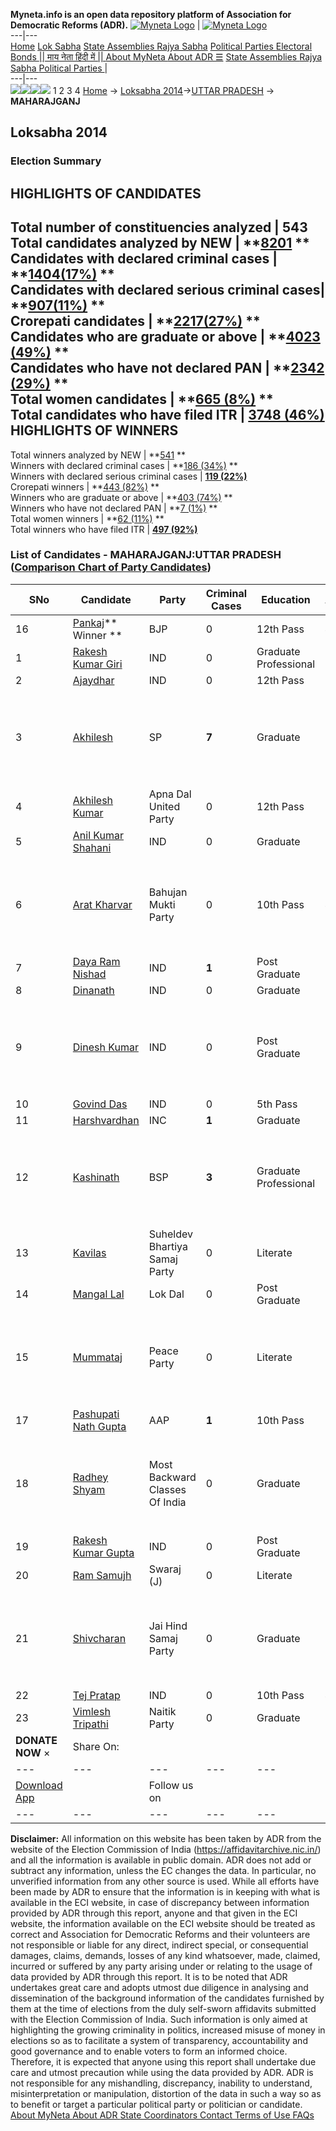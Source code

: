 **Myneta.info is an open data repository platform of Association for Democratic Reforms (ADR).**
[![Myneta Logo](https://www.myneta.info/lib/img/myneta-logo.png)](https://www.myneta.info/) | [![Myneta Logo](https://www.myneta.info/lib/img/adr-logo.png)](https://adrindia.org)  
---|---  
[Home](https://www.myneta.info/) [Lok Sabha](https://www.myneta.info/#ls "Lok Sabha") [ State Assemblies ](https://www.myneta.info/#sa "State Assemblies") [Rajya Sabha](https://www.myneta.info/#rs "Rajya Sabha") [Political Parties ](https://www.myneta.info/party "Political Parties") [ Electoral Bonds ](https://www.myneta.info/electoral_bonds "Electoral Bonds") [ || माय नेता हिंदी में || ](https://translate.google.co.in/translate?prev=hp&hl=en&js=y&u=www.myneta.info&sl=en&tl=hi&history_state0=) [ About MyNeta ](https://adrindia.org/content/about-myneta) [ About ADR ](https://adrindia.org/about-adr/who-we-are) [☰](javascript:void\(0\))
[ State Assemblies ](https://www.myneta.info/#sa "State Assemblies") [ Rajya Sabha ](https://www.myneta.info/#rs "Rajya Sabha") [ Political Parties ](https://www.myneta.info/party "Political Parties")
|   
---|---  
![](https://www.myneta.info/lib/img/banner/banner-1.png)![](https://www.myneta.info/lib/img/banner/banner-2.png)![](https://www.myneta.info/lib/img/banner/banner-3.png)![](https://www.myneta.info/lib/img/banner/banner-4.png)
1  2  3  4 
[Home](https://www.myneta.info/) → [Loksabha 2014](https://www.myneta.info/ls2014/)→[UTTAR PRADESH](https://www.myneta.info/ls2014/index.php?action=show_constituencies&state_id=24) → **MAHARAJGANJ**
### 
## Loksabha 2014
###  Election Summary 
HIGHLIGHTS OF CANDIDATES  
---  
Total number of constituencies analyzed |  543   
Total candidates analyzed by NEW | **[8201](https://www.myneta.info/ls2014/index.php?action=summary&subAction=candidates_analyzed&sort=candidate#summary) **  
Candidates with declared criminal cases | **[1404(17%)](https://www.myneta.info/ls2014/index.php?action=summary&subAction=crime&sort=candidate#summary) **  
Candidates with declared serious criminal cases| **[907(11%)](https://www.myneta.info/ls2014/index.php?action=summary&subAction=serious_crime&sort=candidate#summary) **  
Crorepati candidates | **[2217(27%)](https://www.myneta.info/ls2014/index.php?action=summary&subAction=crorepati&sort=candidate#summary) **  
Candidates who are graduate or above | **[4023 (49%)](https://www.myneta.info/ls2014/index.php?action=summary&subAction=education&sort=candidate#summary) **  
Candidates who have not declared PAN | **[2342 (29%)](https://www.myneta.info/ls2014/index.php?action=summary&subAction=without_pan&sort=candidate#summary) **  
Total women candidates | **[665 (8%)](https://www.myneta.info/ls2014/index.php?action=summary&subAction=women_candidate&sort=candidate#summary) **  
Total candidates who have filed ITR | [**3748 (46%)**](https://www.myneta.info/ls2014/index.php?action=summary&subAction=filed_itr&sort=candidate#summary)  
HIGHLIGHTS OF WINNERS  
---  
Total winners analyzed by NEW | **[541](https://www.myneta.info/ls2014/index.php?action=summary&subAction=winner_analyzed&sort=candidate#summary) **  
Winners with declared criminal cases | **[186 (34%)](https://www.myneta.info/ls2014/index.php?action=summary&subAction=winner_crime&sort=candidate#summary) **  
Winners with declared serious criminal cases | **[119 (22%)](https://www.myneta.info/ls2014/index.php?action=summary&subAction=winner_serious_crime&sort=candidate#summary)**  
Crorepati winners | **[443 (82%)](https://www.myneta.info/ls2014/index.php?action=summary&subAction=winner_crorepati&sort=candidate#summary) **  
Winners who are graduate or above | **[403 (74%)](https://www.myneta.info/ls2014/index.php?action=summary&subAction=winner_education&sort=candidate#summary) **  
Winners who have not declared PAN | **[7 (1%)](https://www.myneta.info/ls2014/index.php?action=summary&subAction=winner_without_pan&sort=candidate#summary) **  
Total women winners | **[62 (11%)](https://www.myneta.info/ls2014/index.php?action=summary&subAction=winner_women&sort=candidate#summary) **  
Total winners who have filed ITR | [**497 (92%)**](https://www.myneta.info/ls2014/index.php?action=summary&subAction=winner_filed_itr&sort=candidate#summary)  
### List of Candidates - MAHARAJGANJ:UTTAR PRADESH ([Comparison Chart of Party Candidates](https://www.myneta.info/ls2014/comparisonchart.php?constituency_id=90))
SNo | Candidate| Party| Criminal Cases| Education| Age| Total Assets| Liabilities  
---|---|---|---|---|---|---|---  
16  | [Pankaj](https://www.myneta.info/ls2014/candidate.php?candidate_id=9282)** Winner ** | BJP | 0 | 12th Pass| 44 | Rs 19,18,19,151 ~ 19 Crore+ | Rs 21,51,048 ~ 21 Lacs+  
1  | [ Rakesh Kumar Giri](https://www.myneta.info/ls2014/candidate.php?candidate_id=9706) | IND | 0 | Graduate Professional| 37 | Rs 3,06,023 ~ 3 Lacs+ | Rs 0 ~   
2  | [Ajaydhar](https://www.myneta.info/ls2014/candidate.php?candidate_id=9699) | IND | 0 | 12th Pass| 0 | Rs 1,51,200 ~ 1 Lacs+ | Rs 0 ~   
3  | [Akhilesh](https://www.myneta.info/ls2014/candidate.php?candidate_id=9283) | SP | **7** | Graduate| 50 | ![](https://myneta.info/image_v2.php?myneta_folder=ls2014&candidate_id=9283&col=ta) | ![](https://myneta.info/image_v2.php?myneta_folder=ls2014&candidate_id=9283&col=lia)  
4  | [Akhilesh Kumar](https://www.myneta.info/ls2014/candidate.php?candidate_id=9698) | Apna Dal United Party | 0 | 12th Pass| 30 | Rs 2,28,000 ~ 2 Lacs+ | Rs 0 ~   
5  | [Anil Kumar Shahani](https://www.myneta.info/ls2014/candidate.php?candidate_id=9700) | IND | 0 | Graduate| 38 | Rs 9,00,000 ~ 9 Lacs+ | Rs 0 ~   
6  | [Arat Kharvar](https://www.myneta.info/ls2014/candidate.php?candidate_id=9690) | Bahujan Mukti Party | 0 | 10th Pass| 48 | ![](https://myneta.info/image_v2.php?myneta_folder=ls2014&candidate_id=9690&col=ta) | ![](https://myneta.info/image_v2.php?myneta_folder=ls2014&candidate_id=9690&col=lia)  
7  | [Daya Ram Nishad](https://www.myneta.info/ls2014/candidate.php?candidate_id=9703) | IND | **1** | Post Graduate| 34 | Rs 24,20,000 ~ 24 Lacs+ | Rs 6,00,000 ~ 6 Lacs+  
8  | [Dinanath](https://www.myneta.info/ls2014/candidate.php?candidate_id=9705) | IND | 0 | Graduate| 0 | Rs 16,000 ~ 16 Thou+ | Rs 0 ~   
9  | [Dinesh Kumar](https://www.myneta.info/ls2014/candidate.php?candidate_id=9704) | IND | 0 | Post Graduate| 60 | ![](https://myneta.info/image_v2.php?myneta_folder=ls2014&candidate_id=9704&col=ta) | ![](https://myneta.info/image_v2.php?myneta_folder=ls2014&candidate_id=9704&col=lia)  
10  | [Govind Das](https://www.myneta.info/ls2014/candidate.php?candidate_id=9701) | IND | 0 | 5th Pass| 55 | Rs 52,30,430 ~ 52 Lacs+ | Rs 0 ~   
11  | [Harshvardhan](https://www.myneta.info/ls2014/candidate.php?candidate_id=9280) | INC | **1** | Graduate| 66 | Rs 13,14,83,270 ~ 13 Crore+ | Rs 3,59,96,155 ~ 3 Crore+  
12  | [Kashinath](https://www.myneta.info/ls2014/candidate.php?candidate_id=9281) | BSP | **3** | Graduate Professional| 59 | ![](https://myneta.info/image_v2.php?myneta_folder=ls2014&candidate_id=9281&col=ta) | ![](https://myneta.info/image_v2.php?myneta_folder=ls2014&candidate_id=9281&col=lia)  
13  | [Kavilas](https://www.myneta.info/ls2014/candidate.php?candidate_id=9691) | Suheldev Bhartiya Samaj Party | 0 | Literate| 35 | Rs 3,76,479 ~ 3 Lacs+ | Rs 0 ~   
14  | [Mangal Lal](https://www.myneta.info/ls2014/candidate.php?candidate_id=9693) | Lok Dal | 0 | Post Graduate| 69 | Rs 63,14,638 ~ 63 Lacs+ | Rs 0 ~   
15  | [Mummataj](https://www.myneta.info/ls2014/candidate.php?candidate_id=9692) | Peace Party | 0 | Literate| 34 | ![](https://myneta.info/image_v2.php?myneta_folder=ls2014&candidate_id=9692&col=ta) | ![](https://myneta.info/image_v2.php?myneta_folder=ls2014&candidate_id=9692&col=lia)  
17  | [Pashupati Nath Gupta](https://www.myneta.info/ls2014/candidate.php?candidate_id=9284) | AAP | **1** | 10th Pass| 55 | Rs 47,95,252 ~ 47 Lacs+ | Rs 3,00,000 ~ 3 Lacs+  
18  | [Radhey Shyam](https://www.myneta.info/ls2014/candidate.php?candidate_id=9694) | Most Backward Classes Of India | 0 | Graduate| 31 | ![](https://myneta.info/image_v2.php?myneta_folder=ls2014&candidate_id=9694&col=ta) | ![](https://myneta.info/image_v2.php?myneta_folder=ls2014&candidate_id=9694&col=lia)  
19  | [Rakesh Kumar Gupta](https://www.myneta.info/ls2014/candidate.php?candidate_id=9707) | IND | 0 | Post Graduate| 27 | Rs 81,01,000 ~ 81 Lacs+ | Rs 29,00,000 ~ 29 Lacs+  
20  | [Ram Samujh](https://www.myneta.info/ls2014/candidate.php?candidate_id=9695) | Swaraj (J) | 0 | Literate| 59 | Rs 13,07,944 ~ 13 Lacs+ | Rs 0 ~   
21  | [Shivcharan](https://www.myneta.info/ls2014/candidate.php?candidate_id=9697) | Jai Hind Samaj Party | 0 | Graduate| 25 | ![](https://myneta.info/image_v2.php?myneta_folder=ls2014&candidate_id=9697&col=ta) | ![](https://myneta.info/image_v2.php?myneta_folder=ls2014&candidate_id=9697&col=lia)  
22  | [Tej Pratap](https://www.myneta.info/ls2014/candidate.php?candidate_id=9702) | IND | 0 | 10th Pass| 49 | Rs 1,00,46,000 ~ 1 Crore+ | Rs 0 ~   
23  | [Vimlesh Tripathi](https://www.myneta.info/ls2014/candidate.php?candidate_id=9696) | Naitik Party | 0 | Graduate| 30 | Rs 50,07,000 ~ 50 Lacs+ | Rs 0 ~   
|  **DONATE NOW** × |  Share On:  | [](https://api.whatsapp.com/send?text=https%3A%2F%2Fmyneta.info%2Fpunjab2022%2Findex.php%3Faction%3Dshow_constituencies%26state_id%3D19) | [](https://www.facebook.com/sharer/sharer.php?u=https%3A%2F%2Fmyneta.info%2Fpunjab2022%2Findex.php%3Faction%3Dshow_constituencies%26state_id%3D19) | [](https://twitter.com/share?url=https%3A%2F%2Fmyneta.info%2Fpunjab2022%2Findex.php%3Faction%3Dshow_constituencies%26state_id%3D19)  
---|---|---|---|---  
| [ Download App ](https://play.google.com/store/apps/details?id=com.webrosoft.myneta1&pcampaignid=pcampaignidMKT-Other-global-all-co-prtnr-py-PartBadge-Mar2515-1) | [](https://play.google.com/store/apps/details?id=com.webrosoft.myneta1&pcampaignid=pcampaignidMKT-Other-global-all-co-prtnr-py-PartBadge-Mar2515-1) |  Follow us on  | [](https://www.facebook.com/adrindia.org/) | [](https://twitter.com/adrspeaks) | [](https://groups.google.com/g/national-election-watch?hl=en&pli=1) | [](https://www.instagram.com/adrspeaks/) | [](https://www.youtube.com/user/adrspeaks) | [](https://sharechat.com/profile/adrspeaks)  
---|---|---|---|---|---|---|---|---  
**Disclaimer:** All information on this website has been taken by ADR from the website of the Election Commission of India (https://affidavitarchive.nic.in/) and all the information is available in public domain. ADR does not add or subtract any information, unless the EC changes the data. In particular, no unverified information from any other source is used. While all efforts have been made by ADR to ensure that the information is in keeping with what is available in the ECI website, in case of discrepancy between information provided by ADR through this report, anyone and that given in the ECI website, the information available on the ECI website should be treated as correct and Association for Democratic Reforms and their volunteers are not responsible or liable for any direct, indirect special, or consequential damages, claims, demands, losses of any kind whatsoever, made, claimed, incurred or suffered by any party arising under or relating to the usage of data provided by ADR through this report. It is to be noted that ADR undertakes great care and adopts utmost due diligence in analysing and dissemination of the background information of the candidates furnished by them at the time of elections from the duly self-sworn affidavits submitted with the Election Commission of India. Such information is only aimed at highlighting the growing criminality in politics, increased misuse of money in elections so as to facilitate a system of transparency, accountability and good governance and to enable voters to form an informed choice. Therefore, it is expected that anyone using this report shall undertake due care and utmost precaution while using the data provided by ADR. ADR is not responsible for any mishandling, discrepancy, inability to understand, misinterpretation or manipulation, distortion of the data in such a way so as to benefit or target a particular political party or politician or candidate. 
[ About MyNeta ](https://adrindia.org/content/about-myneta) [ About ADR ](https://adrindia.org/about-adr/who-we-are) [ State Coordinators ](https://adrindia.org/about-adr/state-coordinators) [ Contact ](https://adrindia.org/contact-us) [ Terms of Use ](https://adrindia.org/content/adr-terms-use) [ FAQs ](https://adrindia.org/content/faqs)
